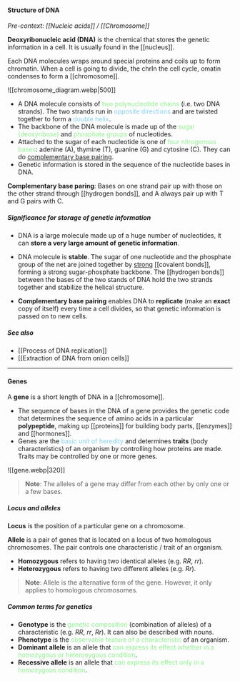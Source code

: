#### Structure of DNA
*Pre-context: [[Nucleic acids]] / [[Chromosome]]*

**Deoxyribonucleic acid (DNA)** is the chemical that stores the genetic information in a cell. It is usually found in the [[nucleus]].

Each DNA molecules wraps around special proteins and coils up to form chromatin. When a cell is going to divide, the chrIn the cell cycle, omatin condenses to form a [[chromosome]].

![[chromosome_diagram.webp|500]]

- A DNA molecule consists of <span style="color: lightgreen">two polynucleotide chains</span> (i.e. two DNA strands). The two strands run in <span style="color: skyblue">opposite directions</span> and are twisted together to form a <span style="color: skyblue">double helix</span>.
- The backbone of the DNA molecule is made up of the <span style="color: lightgreen">sugar (deoxyribose)</span> and <span style="color: lightgreen">phosphate groups</span> of nucleotides.
- Attached to the sugar of each nucleotide is one of <span style="color: lightgreen">four nitrogenous bases</span>: adenine (A), thymine (T), guanine (G) and cytosine (C). They can do <u>complementary base pairing</u>.
- Genetic information is stored in the sequence of the nucleotide bases in DNA.

**Complementary base paring**: Bases on one strand pair up with those on the other strand through [[hydrogen bonds]], and A always pair up with T and G pairs with C.

##### Significance for storage of genetic information
- DNA is a large molecule made up of a huge number of nucleotides, it can **store a very large amount of genetic information**.

- DNA molecule is **stable**. The sugar of one nucleotide and the phosphate group of the net are joined together by <u>strong</u> [[covalent bonds]], forming a strong sugar-phosphate backbone. The [[hydrogen bonds]] between the bases of the two stands of DNA hold the two strands together and stabilize the helical structure.

- **Complementary base pairing** enables DNA to **replicate** (make an **exact** copy of itself) every time a cell divides, so that genetic information is passed on to new cells.

##### See also
- [[Process of DNA replication]]
- [[Extraction of DNA from onion cells]]

---
#### Genes
A **gene** is a short length of DNA in a [[chromosome]].
- The sequence of bases in the DNA of a gene provides the genetic code that determines the sequence of amino acids in a particular **polypeptide**, making up [[proteins]] for building body parts, [[enzymes]] and [[hormones]].
- Genes are the <span style="color: skyblue">basic unit of heredity</span> and determines **traits** (body characteristics) of an organism by controlling how proteins are made. Traits may be controlled by one or more genes.

![[gene.webp|320]]

> **Note**:
> The alleles of a gene may differ from each other by only one or a few bases.

##### Locus and alleles
**Locus** is the position of a particular gene on a chromosome.

**Allele** is a pair of genes that is located on a locus of two homologous chromosomes. The pair controls one characteristic / trait of an organism.
- **Homozygous** refers to having two identical alleles (e.g. $RR$, $rr$).
- **Heterozygous** refers to having two different alleles (e.g. $Rr$).

> **Note**:
> Allele is the alternative form of the gene. However, it only applies to homologous chromosomes.

##### Common terms for genetics
- **Genotype** is the <span style="color: lightgreen">genetic composition</span> (combination of alleles) of a characteristic (e.g. $RR$, $rr$, $Rr$). It can also be described with nouns.
- **Phenotype** is the <span style="color: lightgreen">observable feature of a characteristic</span> of an organism.
- **Dominant allele** is an allele that <span style="color: lightgreen">can express its effect whether in a homozygous or heteroeygous condition</span>.
- **Recessive allele** is an allele that <span style="color: lightgreen">can express its effect only in a homozygous condition</span>.
